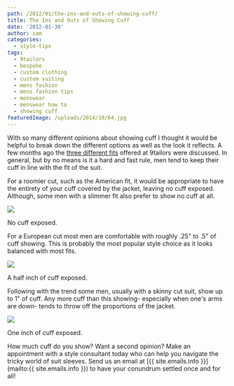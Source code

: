 ```yaml
---
path: /2012/01/the-ins-and-outs-of-showing-cuff/
title: The Ins and Outs of Showing Cuff
date: '2012-01-30'
author: sam
categories:
  - style-tips
tags:
  - 9tailors
  - bespoke
  - custom clothing
  - custom suiting
  - mens fashion
  - mens fashion tips
  - menswear
  - menswear how to
  - showing cuff
featuredImage: /uploads/2014/10/64.jpg
---
```

With so many different opinions about showing cuff I thought it would be helpful to break down the different options as well as the look it reflects. A few months ago the [three different fits](http://2011/08/defining-fit.html) offered at 9tailors were discussed. In general, but by no means is it a hard and fast rule, men tend to keep their cuff in line with the fit of the suit.

For a roomier cut, such as the American fit, it would be appropriate to have the entirety of your cuff covered by the jacket, leaving no cuff exposed. Although, some men with a slimmer fit also prefer to show no cuff at all.

[![](http://4.bp.blogspot.com/-Cdqt346yUKo/TyGIxhYOVKI/AAAAAAAABIE/IWA_bGDxbzI/s320/cuff_1.jpg)](http://4.bp.blogspot.com/-Cdqt346yUKo/TyGIxhYOVKI/AAAAAAAABIE/IWA_bGDxbzI/s1600/cuff_1.jpg)

No cuff exposed.

For a European cut most men are comfortable with roughly .25" to .5" of cuff showing. This is probably the most popular style choice as it looks balanced with most fits.

[![](http://1.bp.blogspot.com/-0VF0ATTRlUc/TyGIzmjDqpI/AAAAAAAABIM/X5FBWRSMURA/s320/cuff_2.jpg)](http://1.bp.blogspot.com/-0VF0ATTRlUc/TyGIzmjDqpI/AAAAAAAABIM/X5FBWRSMURA/s1600/cuff_2.jpg)

A half inch of cuff exposed.

Following with the trend some men, usually with a skinny cut suit, show up to 1" of cuff. Any more cuff than this showing- especially when one's arms are down- tends to throw off the proportions of the jacket.

[![](http://4.bp.blogspot.com/-D0KyQ-v-KGA/TyGIu30bqlI/AAAAAAAABH8/h9EQMlC1I3A/s320/cuff_3.jpg)](http://4.bp.blogspot.com/-D0KyQ-v-KGA/TyGIu30bqlI/AAAAAAAABH8/h9EQMlC1I3A/s1600/cuff_3.jpg)

One inch of cuff exposed.

How much cuff do you show? Want a second opinion? Make an appointment with a style consultant today who can help you navigate the tricky world of suit sleeves. Send us an email at [{{ site.emails.info }}](mailto:{{ site.emails.info }}) to have your conundrum settled once and for all!